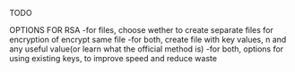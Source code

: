 TODO

OPTIONS FOR RSA
-for files, choose wether to create separate files for encryption of encrypt same file
-for both, create file with key values, n and any useful value(or learn what the official method is)
-for both, options for using existing keys, to improve speed and reduce waste
